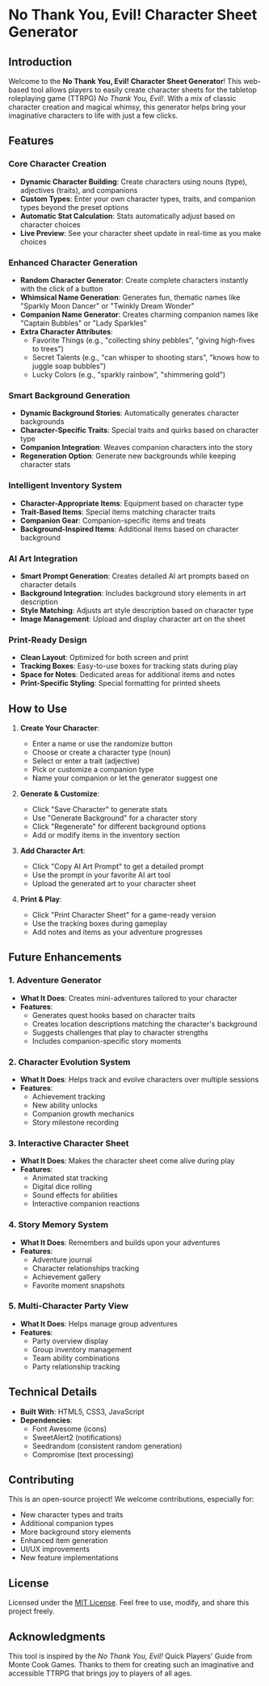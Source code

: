 # No Thank You, Evil! Character Sheet Generator

## Introduction

Welcome to the **No Thank You, Evil! Character Sheet Generator**! This web-based tool allows players to easily create character sheets for the tabletop roleplaying game (TTRPG) *No Thank You, Evil!*. With a mix of classic character creation and magical whimsy, this generator helps bring your imaginative characters to life with just a few clicks.

## Features

### Core Character Creation
- **Dynamic Character Building**: Create characters using nouns (type), adjectives (traits), and companions
- **Custom Types**: Enter your own character types, traits, and companion types beyond the preset options
- **Automatic Stat Calculation**: Stats automatically adjust based on character choices
- **Live Preview**: See your character sheet update in real-time as you make choices

### Enhanced Character Generation
- **Random Character Generator**: Create complete characters instantly with the click of a button
- **Whimsical Name Generation**: Generates fun, thematic names like "Sparkly Moon Dancer" or "Twinkly Dream Wonder"
- **Companion Name Generator**: Creates charming companion names like "Captain Bubbles" or "Lady Sparkles"
- **Extra Character Attributes**:
  - Favorite Things (e.g., "collecting shiny pebbles", "giving high-fives to trees")
  - Secret Talents (e.g., "can whisper to shooting stars", "knows how to juggle soap bubbles")
  - Lucky Colors (e.g., "sparkly rainbow", "shimmering gold")

### Smart Background Generation
- **Dynamic Background Stories**: Automatically generates character backgrounds
- **Character-Specific Traits**: Special traits and quirks based on character type
- **Companion Integration**: Weaves companion characters into the story
- **Regeneration Option**: Generate new backgrounds while keeping character stats

### Intelligent Inventory System
- **Character-Appropriate Items**: Equipment based on character type
- **Trait-Based Items**: Special items matching character traits
- **Companion Gear**: Companion-specific items and treats
- **Background-Inspired Items**: Additional items based on character background

### AI Art Integration
- **Smart Prompt Generation**: Creates detailed AI art prompts based on character details
- **Background Integration**: Includes background story elements in art description
- **Style Matching**: Adjusts art style description based on character type
- **Image Management**: Upload and display character art on the sheet

### Print-Ready Design
- **Clean Layout**: Optimized for both screen and print
- **Tracking Boxes**: Easy-to-use boxes for tracking stats during play
- **Space for Notes**: Dedicated areas for additional items and notes
- **Print-Specific Styling**: Special formatting for printed sheets

## How to Use

1. **Create Your Character**:
   - Enter a name or use the randomize button
   - Choose or create a character type (noun)
   - Select or enter a trait (adjective)
   - Pick or customize a companion type
   - Name your companion or let the generator suggest one

2. **Generate & Customize**:
   - Click "Save Character" to generate stats
   - Use "Generate Background" for a character story
   - Click "Regenerate" for different background options
   - Add or modify items in the inventory section

3. **Add Character Art**:
   - Click "Copy AI Art Prompt" to get a detailed prompt
   - Use the prompt in your favorite AI art tool
   - Upload the generated art to your character sheet

4. **Print & Play**:
   - Click "Print Character Sheet" for a game-ready version
   - Use the tracking boxes during gameplay
   - Add notes and items as your adventure progresses

## Future Enhancements

### 1. Adventure Generator
- **What It Does**: Creates mini-adventures tailored to your character
- **Features**:
  - Generates quest hooks based on character traits
  - Creates location descriptions matching the character's background
  - Suggests challenges that play to character strengths
  - Includes companion-specific story moments

### 2. Character Evolution System
- **What It Does**: Helps track and evolve characters over multiple sessions
- **Features**:
  - Achievement tracking
  - New ability unlocks
  - Companion growth mechanics
  - Story milestone recording

### 3. Interactive Character Sheet
- **What It Does**: Makes the character sheet come alive during play
- **Features**:
  - Animated stat tracking
  - Digital dice rolling
  - Sound effects for abilities
  - Interactive companion reactions

### 4. Story Memory System
- **What It Does**: Remembers and builds upon your adventures
- **Features**:
  - Adventure journal
  - Character relationships tracking
  - Achievement gallery
  - Favorite moment snapshots

### 5. Multi-Character Party View
- **What It Does**: Helps manage group adventures
- **Features**:
  - Party overview display
  - Group inventory management
  - Team ability combinations
  - Party relationship tracking

## Technical Details

- **Built With**: HTML5, CSS3, JavaScript
- **Dependencies**: 
  - Font Awesome (icons)
  - SweetAlert2 (notifications)
  - Seedrandom (consistent random generation)
  - Compromise (text processing)

## Contributing

This is an open-source project! We welcome contributions, especially for:
- New character types and traits
- Additional companion types
- More background story elements
- Enhanced item generation
- UI/UX improvements
- New feature implementations

## License

Licensed under the [MIT License](LICENSE). Feel free to use, modify, and share this project freely.

## Acknowledgments

This tool is inspired by the *No Thank You, Evil!* Quick Players' Guide from Monte Cook Games. Thanks to them for creating such an imaginative and accessible TTRPG that brings joy to players of all ages.
